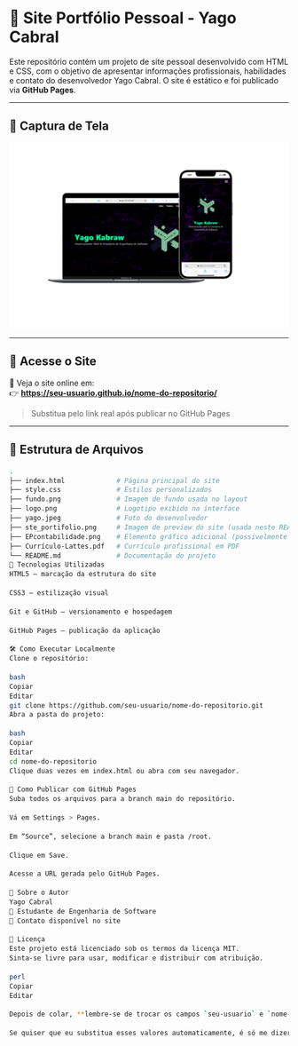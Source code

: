 # 💼 Site Portfólio Pessoal - Yago Cabral

Este repositório contém um projeto de site pessoal desenvolvido com HTML e CSS, com o objetivo de apresentar informações profissionais, habilidades e contato do desenvolvedor Yago Cabral. O site é estático e foi publicado via **GitHub Pages**.

---

## 📸 Captura de Tela

![Captura do Site](./ste_portifolio.png)

---

## 🔗 Acesse o Site

📍 Veja o site online em:  
👉 **https://seu-usuario.github.io/nome-do-repositorio/**  
> Substitua pelo link real após publicar no GitHub Pages

---

## 📁 Estrutura de Arquivos

```bash
.
├── index.html             # Página principal do site
├── style.css              # Estilos personalizados
├── fundo.png              # Imagem de fundo usada no layout
├── logo.png               # Logotipo exibido na interface
├── yago.jpeg              # Foto do desenvolvedor
├── ste_portifolio.png     # Imagem de preview do site (usada neste README)
├── EPcontabilidade.png    # Elemento gráfico adicional (possivelmente usado no site)
├── Currículo-Lattes.pdf   # Currículo profissional em PDF
└── README.md              # Documentação do projeto
🧪 Tecnologias Utilizadas
HTML5 – marcação da estrutura do site

CSS3 – estilização visual

Git e GitHub – versionamento e hospedagem

GitHub Pages – publicação da aplicação

🛠️ Como Executar Localmente
Clone o repositório:

bash
Copiar
Editar
git clone https://github.com/seu-usuario/nome-do-repositorio.git
Abra a pasta do projeto:

bash
Copiar
Editar
cd nome-do-repositorio
Clique duas vezes em index.html ou abra com seu navegador.

🚀 Como Publicar com GitHub Pages
Suba todos os arquivos para a branch main do repositório.

Vá em Settings > Pages.

Em “Source”, selecione a branch main e pasta /root.

Clique em Save.

Acesse a URL gerada pelo GitHub Pages.

👤 Sobre o Autor
Yago Cabral
📍 Estudante de Engenharia de Software
📧 Contato disponível no site

📄 Licença
Este projeto está licenciado sob os termos da licença MIT.
Sinta-se livre para usar, modificar e distribuir com atribuição.

perl
Copiar
Editar

Depois de colar, **lembre-se de trocar os campos `seu-usuario` e `nome-do-repositorio`** pelo seu nome de usuário e o nome exato do repositório.

Se quiser que eu substitua esses valores automaticamente, é só me dizer como está o link real do seu GitHub Pages. Deseja isso?







